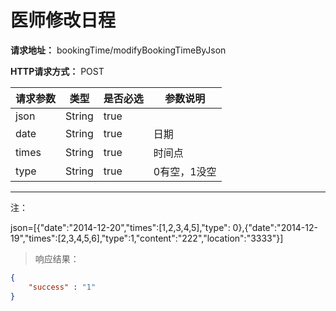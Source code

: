 # 医师修改日程

**请求地址：** bookingTime/modifyBookingTimeByJson

**HTTP请求方式：** POST

| 请求参数 | 类型 | 是否必选 | 参数说明 |
| -- | -- | -- | -- |
| json | String | true | |
| date | String | true | 日期 |
| times | String | true | 时间点 |
| type |String | true | 0有空，1没空 |

---

注：

json=[{"date":"2014-12-20","times":[1,2,3,4,5],"type": 0},{"date":"2014-12-19","times":[2,3,4,5,6],"type":1,"content":"222","location":"3333"}]

>响应结果：

```json
{
    "success" : "1"
}
```
